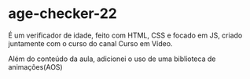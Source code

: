 # age-checker-22

É um verificador de idade, feito com HTML, CSS e focado em JS, criado juntamente com o curso do canal Curso em Vídeo.

Além do conteúdo da aula, adicionei o uso de uma biblioteca de animações(AOS) 

